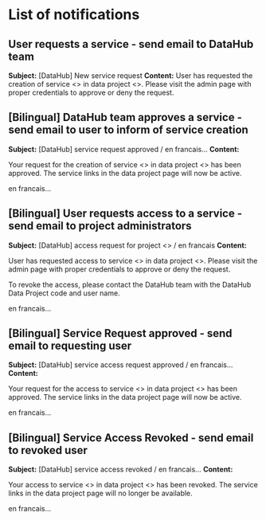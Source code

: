 # List of notifications

## User requests a service - send email to DataHub team

**Subject:** [DataHub] New <service> service request
**Content:** User <username> has requested the creation of service <> in data project <>. Please visit the admin page with proper credentials to approve or deny the request. 

## [Bilingual] DataHub team approves a service - send email to user to inform of service creation

**Subject:** [DataHub] <service> service request approved / en francais...
**Content:** 

Your request for the creation of service <> in data project <> has been approved. The service links in the data project page will now be active.

en francais...

## [Bilingual] User requests access to a service - send email to project administrators

**Subject:** [DataHub] <service> access request for project <> / en francais
**Content:** 

User <username> has requested access to service <> in data project <>. Please visit the admin page with proper credentials to approve or deny the request. 

To revoke the access, please contact the DataHub team with the DataHub Data Project code and user name.

en francais...
 
## [Bilingual] Service Request approved - send email to requesting user

**Subject:** [DataHub] <service> service access request approved / en francais...
**Content:** 

Your request for the access to service <> in data project <> has been approved. The service links in the data project page will now be active.

en francais...

## [Bilingual] Service Access Revoked - send email to revoked user

**Subject:** [DataHub] <service> service access revoked / en francais...
**Content:** 

Your access to service <> in data project <> has been revoked. The service links in the data project page will no longer be available.

en francais...